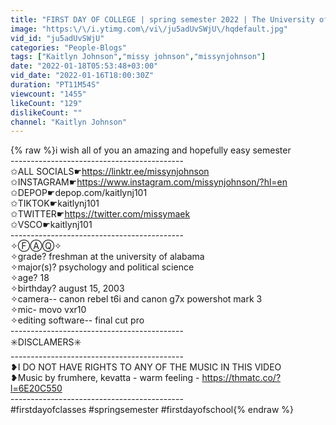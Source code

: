 ```yaml
---
title: "FIRST DAY OF COLLEGE | spring semester 2022 | The University of Alabama"
image: "https:\/\/i.ytimg.com\/vi\/ju5adUvSWjU\/hqdefault.jpg"
vid_id: "ju5adUvSWjU"
categories: "People-Blogs"
tags: ["Kaitlyn Johnson","missy johnson","missynjohnson"]
date: "2022-01-18T05:53:48+03:00"
vid_date: "2022-01-16T18:00:30Z"
duration: "PT11M54S"
viewcount: "1455"
likeCount: "129"
dislikeCount: ""
channel: "Kaitlyn Johnson"
---
```

{% raw %}i wish all of you an amazing and hopefully easy semester<br />-------------------------------------------<br />✩ALL SOCIALS☛<a rel="nofollow" target="blank" href="https://linktr.ee/missynjohnson">https://linktr.ee/missynjohnson</a> <br />✩INSTAGRAM☛<a rel="nofollow" target="blank" href="https://www.instagram.com/missynjohnson/?hl=en">https://www.instagram.com/missynjohnson/?hl=en</a><br />✩DEPOP☛depop.com/kaitlynj101<br />✩TIKTOK☛kaitlynj101<br />✩TWITTER☛<a rel="nofollow" target="blank" href="https://twitter.com/missymaek">https://twitter.com/missymaek</a><br />✩VSCO☛kaitlynj101<br />-------------------------------------------<br />                  ✧ⒻⒶⓆ✧<br />✧grade? freshman at the university of alabama<br />✧major(s)? psychology and political science <br />✧age? 18<br />✧birthday? august 15, 2003<br />✧camera-- canon rebel t6i and canon g7x powershot mark 3<br />✧mic- movo vxr10 <br />✧editing software-- final cut pro <br />-------------------------------------------<br />✳️DISCLAMERS✳️<br />-------------------------------------------<br />❥I DO NOT HAVE RIGHTS TO ANY OF THE MUSIC IN THIS VIDEO<br />❥Music by frumhere, kevatta - warm feeling - <a rel="nofollow" target="blank" href="https://thmatc.co/?l=6E20C550">https://thmatc.co/?l=6E20C550</a><br />-------------------------------------------<br />#firstdayofclasses #springsemester #firstdayofschool{% endraw %}
